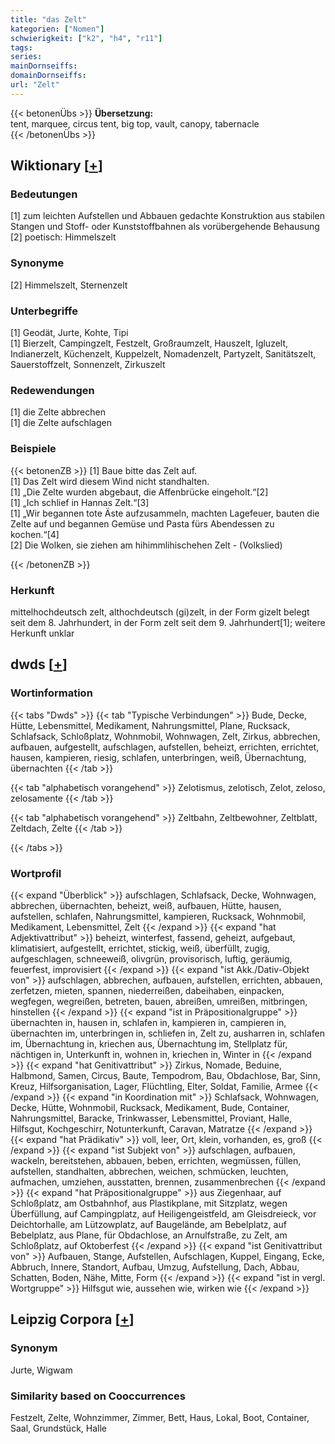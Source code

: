 ```yaml
---
title: "das Zelt"
kategorien: ["Nomen"]
schwierigkeit: ["k2", "h4", "r11"]
tags:
series:
mainDornseiffs:
domainDornseiffs:
url: "Zelt"
---
```


{{< betonenÜbs >}}
**Übersetzung:**  
tent, marquee, circus tent, big top, vault, canopy, tabernacle  
{{< /betonenÜbs >}}

## Wiktionary [[+](https://de.wiktionary.org/wiki/Zelt)]

### Bedeutungen
[1] zum leichten Aufstellen und Abbauen gedachte Konstruktion aus stabilen Stangen und Stoff- oder Kunststoffbahnen als vorübergehende Behausung  
[2] poetisch: Himmelszelt  

### Synonyme
[2] Himmelszelt, Sternenzelt  

### Unterbegriffe
[1] Geodät, Jurte, Kohte, Tipi  
[1] Bierzelt, Campingzelt, Festzelt, Großraumzelt, Hauszelt, Igluzelt, Indianerzelt, Küchenzelt, Kuppelzelt, Nomadenzelt, Partyzelt, Sanitätszelt, Sauerstoffzelt, Sonnenzelt, Zirkuszelt  

### Redewendungen
[1] die Zelte abbrechen  
[1] die Zelte aufschlagen  

### Beispiele
{{< betonenZB >}}
[1] Baue bitte das Zelt auf.  
[1] Das Zelt wird diesem Wind nicht standhalten.  
[1] „Die Zelte wurden abgebaut, die Affenbrücke eingeholt.“[2]  
[1] „Ich schlief in Hannas Zelt.“[3]  
[1] „Wir begannen tote Äste aufzusammeln, machten Lagefeuer, bauten die Zelte auf und begannen Gemüse und Pasta fürs Abendessen zu kochen.“[4]  
[2] Die Wolken, sie ziehen am hihimmlihischehen Zelt  - (Volkslied)  

{{< /betonenZB >}}
### Herkunft
mittelhochdeutsch zelt, althochdeutsch (gi)zelt, in der Form gizelt belegt seit dem 8. Jahrhundert, in der Form zelt seit dem 9. Jahrhundert[1]; weitere Herkunft unklar  



## dwds [[+](https://www.dwds.de/wb/Zelt)]

### Wortinformation
{{< tabs "Dwds" >}}
{{< tab "Typische Verbindungen" >}}
Bude, Decke, Hütte, Lebensmittel, Medikament, Nahrungsmittel, Plane, Rucksack, Schlafsack, Schloßplatz, Wohnmobil, Wohnwagen, Zelt, Zirkus, abbrechen, aufbauen, aufgestellt, aufschlagen, aufstellen, beheizt, errichten, errichtet, hausen, kampieren, riesig, schlafen, unterbringen, weiß, Übernachtung, übernachten
{{< /tab >}}

{{< tab "alphabetisch vorangehend" >}}
Zelotismus, zelotisch, Zelot, zeloso, zelosamente
{{< /tab >}}

{{< tab "alphabetisch vorangehend" >}}
Zeltbahn, Zeltbewohner, Zeltblatt, Zeltdach, Zelte
{{< /tab >}}

{{< /tabs >}}

### Wortprofil
{{< expand "Überblick" >}} aufschlagen, Schlafsack, Decke, Wohnwagen, abbrechen, übernachten, beheizt, weiß, aufbauen, Hütte, hausen, aufstellen, schlafen, Nahrungsmittel, kampieren, Rucksack, Wohnmobil, Medikament, Lebensmittel, Zelt {{< /expand >}}
{{< expand "hat Adjektivattribut" >}} beheizt, winterfest, fassend, geheizt, aufgebaut, klimatisiert, aufgestellt, errichtet, stickig, weiß, überfüllt, zugig, aufgeschlagen, schneeweiß, olivgrün, provisorisch, luftig, geräumig, feuerfest, improvisiert {{< /expand >}}
{{< expand "ist Akk./Dativ-Objekt von" >}} aufschlagen, abbrechen, aufbauen, aufstellen, errichten, abbauen, zerfetzen, mieten, spannen, niederreißen, dabeihaben, einpacken, wegfegen, wegreißen, betreten, bauen, abreißen, umreißen, mitbringen, hinstellen {{< /expand >}}
{{< expand "ist in Präpositionalgruppe" >}} übernachten in, hausen in, schlafen in, kampieren in, campieren in, übernachten im, unterbringen in, schliefen in, Zelt zu, ausharren in, schlafen im, Übernachtung in, kriechen aus, Übernachtung im, Stellplatz für, nächtigen in, Unterkunft in, wohnen in, kriechen in, Winter in {{< /expand >}}
{{< expand "hat Genitivattribut" >}} Zirkus, Nomade, Beduine, Halbmond, Samen, Circus, Baute, Tempodrom, Bau, Obdachlose, Bar, Sinn, Kreuz, Hilfsorganisation, Lager, Flüchtling, Elter, Soldat, Familie, Armee {{< /expand >}}
{{< expand "in Koordination mit" >}} Schlafsack, Wohnwagen, Decke, Hütte, Wohnmobil, Rucksack, Medikament, Bude, Container, Nahrungsmittel, Baracke, Trinkwasser, Lebensmittel, Proviant, Halle, Hilfsgut, Kochgeschirr, Notunterkunft, Caravan, Matratze {{< /expand >}}
{{< expand "hat Prädikativ" >}} voll, leer, Ort, klein, vorhanden, es, groß {{< /expand >}}
{{< expand "ist Subjekt von" >}} aufschlagen, aufbauen, wackeln, bereitstehen, abbauen, beben, errichten, wegmüssen, füllen, aufstellen, standhalten, abbrechen, weichen, schmücken, leuchten, aufmachen, umziehen, ausstatten, brennen, zusammenbrechen {{< /expand >}}
{{< expand "hat Präpositionalgruppe" >}} aus Ziegenhaar, auf Schloßplatz, am Ostbahnhof, aus Plastikplane, mit Sitzplatz, wegen Überfüllung, auf Campingplatz, auf Heiligengeistfeld, am Gleisdreieck, vor Deichtorhalle, am Lützowplatz, auf Baugelände, am Bebelplatz, auf Bebelplatz, aus Plane, für Obdachlose, an Arnulfstraße, zu Zelt, am Schloßplatz, auf Oktoberfest {{< /expand >}}
{{< expand "ist Genitivattribut von" >}} Aufbauen, Stange, Aufstellen, Aufschlagen, Kuppel, Eingang, Ecke, Abbruch, Innere, Standort, Aufbau, Umzug, Aufstellung, Dach, Abbau, Schatten, Boden, Nähe, Mitte, Form {{< /expand >}}
{{< expand "ist in vergl. Wortgruppe" >}} Hilfsgut wie, aussehen wie, wirken wie {{< /expand >}}

## Leipzig Corpora [[+](https://corpora.uni-leipzig.de/en/res?word=Zelt&corpusId=deu_newscrawl-public_2018)]


### Synonym
Jurte, Wigwam


### Similarity based on Cooccurrences
Festzelt, Zelte, Wohnzimmer, Zimmer, Bett, Haus, Lokal, Boot, Container, Saal, Grundstück, Halle

